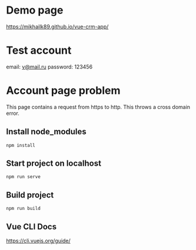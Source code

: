 # Demo page
https://mikhailk89.github.io/vue-crm-app/

# Test account
email: v@mail.ru
password: 123456

# Account page problem
This page contains a request from https to http. This throws a cross domain error.

## Install node_modules
```
npm install
```

## Start project on localhost
```
npm run serve
```

## Build project
```
npm run build
```

## Vue CLI Docs
https://cli.vuejs.org/guide/
